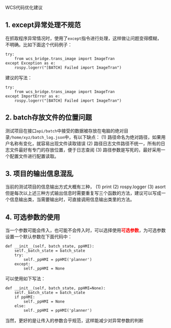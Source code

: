 WCS代码优化建议

## 1. except异常处理不规范
在抓取程序异常情况时，使用了`except`指令进行处理，这样做让问题变得模糊，不明确。比如下面这个代码例子：
```
try:
    from wcs_bridge.trans_image import ImageTran
except Exception as e:
    rospy.logerr("[BATCH] Failed import ImageTran")

```
建议的写法：
```
try:
    from wcs_bridge.trans_image import ImageTran
except ImportError as e:
    rospy.logerr("[BATCH] Failed import ImageTran")
```

## 2. batch存放文件的位置问题
测试项目在接口`api/batch`中接受的数据被存放在电脑的绝对目录`/home/xyz/batch_log.json`中，有以下缺点：
(1) 路径命名为绝对路径，如果用户名称有变化，就容易出现文件读取错误
(2) 路径日志文件路径不统一，所有的日志文件最好有专门的存放位置，便于日志查阅
(3) 路径参数是写死的，最好采用一个配置文件进行配置读取。

## 3. 项目的输出信息混乱
当前的测试项目的信息输出方式大概有三种，
(1) print
(2) rospy.logger
(3) asort
但是每次以上述三种方式输出信息时需要重复写三个函数的方法，建议可以写成一个信息输出类，当需要输出时，可直接调用信息输出类里的方法。

## 4. 可选参数的使用
当一个参数可能会传入，也可能不会传入时，可以选择使用<font color=#FF000 >**可选参数**</font>，为可选参数设置一个默认参数在下面代码中：
```
def __init__(self, batch_state, ppHMI):
    self._batch_state = batch_state
    try:
        self._ppHMI = ppHMI('planner')
    except:
        self._ppHMI = None
```
可以使用如下写法：
```
def __init__(self, batch_state, ppHMI=None):
    self._batch_state = batch_state
    if ppHMI:
        self._ppHMI = None
    else:
        self._ppHMI = ppHMI('planner')
```
当然，更好的是让传入的参数合乎规范，这样能减少对异常参数的判断

